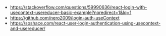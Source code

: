 - https://stackoverflow.com/questions/59990636/react-login-with-usecontext-usereducer-basic-example?noredirect=1&lq=1
- https://github.com/nero2009/login-auth-useContext
- https://soshace.com/react-user-login-authentication-using-usecontext-and-usereducer/
